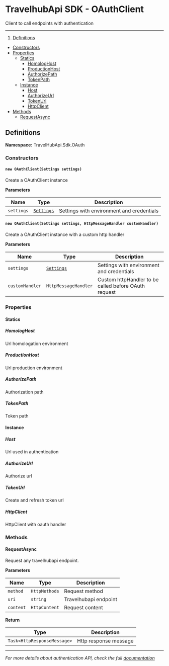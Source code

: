 # TravelhubApi SDK - OAuthClient

Client to call endpoints with authentication

---

1. [Definitions](#definitions)
  - [Constructors](#constructors)
  - [Properties](#properties)
    - [Statics](#statics)
      - [HomologHost](#homologhost)
      - [ProductionHost](#productionhost)
      - [AuthorizePath](#authorizepath)
      - [TokenPath](#tokenpath)
    - [Instance](#instance)
      - [Host](#host)
      - [AuthorizeUrl](#authorizeurl)
      - [TokenUrl](#tokenurl)
      - [HttpClient](#httpclient)
  - [Methods](#methods)
    - [RequestAsync](#requestasync)

## Definitions

**Namespace:** TravelHubApi.Sdk.OAuth

### Constructors

#### `new OAuthClient(Settings settings)`

Create a OAuthClient instance

**Parameters**

Name        | Type          |  Description
----------- | ------------- | -----------
`settings`  | [`Settings`](../common/src/Common/API/Settings.cs)| Settings with environment and credentials

#### `new OAuthClient(Settings settings, HttpMessageHandler customHandler)`

Create a OAuthClient instance with a custom http handler

**Parameters**

Name        | Type          |  Description
----------- | ------------- | -----------
`settings`  | [`Settings`](../common/src/Common/API/Settings.cs)| Settings with environment and credentials
`customHandler` | `HttpMessageHandler` | Custom httpHandler to be called before OAuth request

### Properties

#### Statics

##### HomologHost

Url homologation environment

##### ProductionHost

Url production environment

##### AuthorizePath

Authorization path

##### TokenPath

Token path

#### Instance

##### Host

Url used in authentication

##### AuthorizeUrl

Authorize url

##### TokenUrl

Create and refresh token url

##### HttpClient

HttpClient with oauth handler

### Methods

#### RequestAsync

Request any travelhubapi endpoint.

**Parameters**

Name        | Type          |  Description
----------- | ------------- | -----------
`method`    | `HttpMethods` | Request method
`uri`       | `string`      | Travelhubapi endpoint
`content`   | `HttpContent` | Request content

**Return**

 Type                        | Description
 --------------------------- | -----------
 `Task<HttpResponseMessage>` | Http response message

---

*For more details about authentication API, check the full [documentation](http://dev.travelhubapi.com.br/documents/auth)*
